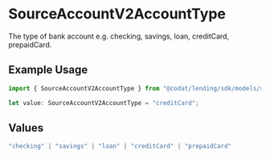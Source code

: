 # SourceAccountV2AccountType

The type of bank account e.g. checking, savings, loan, creditCard, prepaidCard.

## Example Usage

```typescript
import { SourceAccountV2AccountType } from "@codat/lending/sdk/models/shared";

let value: SourceAccountV2AccountType = "creditCard";
```

## Values

```typescript
"checking" | "savings" | "loan" | "creditCard" | "prepaidCard"
```